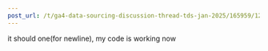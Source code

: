 ```yaml
---
post_url: /t/ga4-data-sourcing-discussion-thread-tds-jan-2025/165959/12
---
```

it should one(for newline), my code is working now